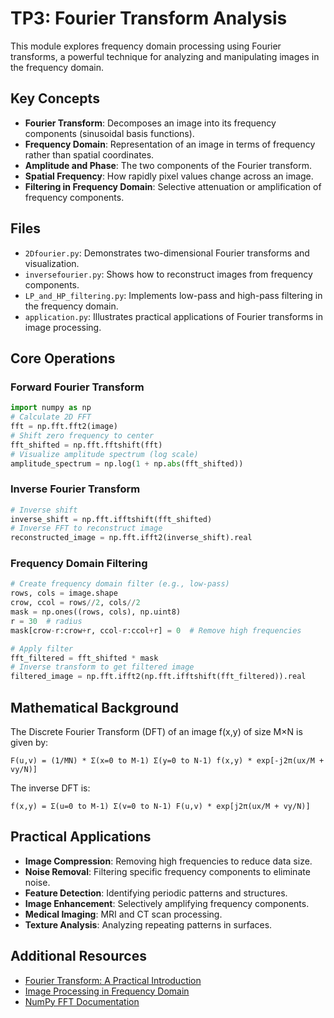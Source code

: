 # TP3: Fourier Transform Analysis

This module explores frequency domain processing using Fourier transforms, a powerful technique for analyzing and manipulating images in the frequency domain.

## Key Concepts

- **Fourier Transform**: Decomposes an image into its frequency components (sinusoidal basis functions).
- **Frequency Domain**: Representation of an image in terms of frequency rather than spatial coordinates.
- **Amplitude and Phase**: The two components of the Fourier transform.
- **Spatial Frequency**: How rapidly pixel values change across an image.
- **Filtering in Frequency Domain**: Selective attenuation or amplification of frequency components.

## Files

- `2Dfourier.py`: Demonstrates two-dimensional Fourier transforms and visualization.
- `inversefourier.py`: Shows how to reconstruct images from frequency components.
- `LP_and_HP_filtering.py`: Implements low-pass and high-pass filtering in the frequency domain.
- `application.py`: Illustrates practical applications of Fourier transforms in image processing.

## Core Operations

### Forward Fourier Transform
```python
import numpy as np
# Calculate 2D FFT
fft = np.fft.fft2(image)
# Shift zero frequency to center
fft_shifted = np.fft.fftshift(fft)
# Visualize amplitude spectrum (log scale)
amplitude_spectrum = np.log(1 + np.abs(fft_shifted))
```

### Inverse Fourier Transform
```python
# Inverse shift
inverse_shift = np.fft.ifftshift(fft_shifted)
# Inverse FFT to reconstruct image
reconstructed_image = np.fft.ifft2(inverse_shift).real
```

### Frequency Domain Filtering
```python
# Create frequency domain filter (e.g., low-pass)
rows, cols = image.shape
crow, ccol = rows//2, cols//2
mask = np.ones((rows, cols), np.uint8)
r = 30  # radius
mask[crow-r:crow+r, ccol-r:ccol+r] = 0  # Remove high frequencies

# Apply filter
fft_filtered = fft_shifted * mask
# Inverse transform to get filtered image
filtered_image = np.fft.ifft2(np.fft.ifftshift(fft_filtered)).real
```

## Mathematical Background

The Discrete Fourier Transform (DFT) of an image f(x,y) of size M×N is given by:

```
F(u,v) = (1/MN) * Σ(x=0 to M-1) Σ(y=0 to N-1) f(x,y) * exp[-j2π(ux/M + vy/N)]
```

The inverse DFT is:

```
f(x,y) = Σ(u=0 to M-1) Σ(v=0 to N-1) F(u,v) * exp[j2π(ux/M + vy/N)]
```

## Practical Applications

- **Image Compression**: Removing high frequencies to reduce data size.
- **Noise Removal**: Filtering specific frequency components to eliminate noise.
- **Feature Detection**: Identifying periodic patterns and structures.
- **Image Enhancement**: Selectively amplifying frequency components.
- **Medical Imaging**: MRI and CT scan processing.
- **Texture Analysis**: Analyzing repeating patterns in surfaces.

## Additional Resources

- [Fourier Transform: A Practical Introduction](https://www.cs.unm.edu/~brayer/vision/fourier.html)
- [Image Processing in Frequency Domain](https://homepages.inf.ed.ac.uk/rbf/HIPR2/fourier.htm)
- [NumPy FFT Documentation](https://numpy.org/doc/stable/reference/routines.fft.html) 